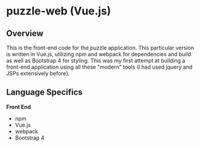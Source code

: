 # puzzle-web (Vue.js)

## Overview
This is the front-end code for the puzzle application. This particular version is written in Vue.js, utilizing npm and webpack for dependencies and build as well as Bootstrap 4 for styling. This was my first attempt at building a front-end application using all these "modern" tools (I had used jquery and JSPs extensively before).

## Language Specifics

**Front End**
* npm
* Vue.js
* webpack
* Bootstrap 4
